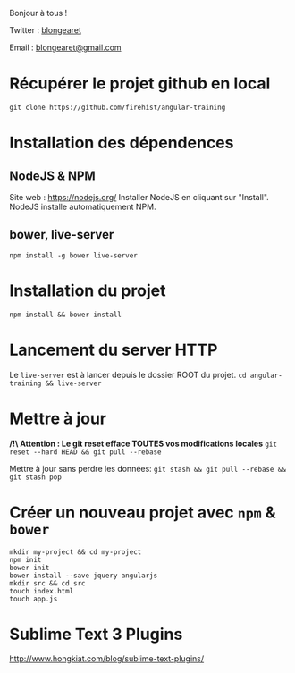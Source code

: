 Bonjour à tous !

Twitter : [blongearet](twitter.com/blongearet)

Email : [blongearet@gmail.com](mailto:blongearet@gmail.com)

# Récupérer le projet github en local
`git clone https://github.com/firehist/angular-training`

# Installation des dépendences
## NodeJS & NPM
Site web : https://nodejs.org/
Installer NodeJS en cliquant sur "Install".
NodeJS installe automatiquement NPM.
## bower, live-server
`npm install -g bower live-server`

# Installation du projet
`npm install && bower install`

# Lancement du server HTTP
Le `live-server` est à lancer depuis le dossier ROOT du projet.
`cd angular-training && live-server`

# Mettre à jour
**/!\ Attention : Le git reset efface TOUTES vos modifications locales**
`git reset --hard HEAD && git pull --rebase`

Mettre à jour sans perdre les données:
`git stash && git pull --rebase && git stash pop`

# Créer un nouveau projet avec `npm` & `bower`
```
mkdir my-project && cd my-project
npm init
bower init
bower install --save jquery angularjs
mkdir src && cd src
touch index.html
touch app.js
```

# Sublime Text 3 Plugins
http://www.hongkiat.com/blog/sublime-text-plugins/
